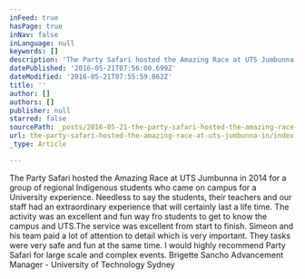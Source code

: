 ```yaml
---
inFeed: true
hasPage: true
inNav: false
inLanguage: null
keywords: []
description: 'The Party Safari hosted the Amazing Race at UTS Jumbunna in 2014 for a group of regional Indigenous students who came on campus for a University experience. Needless to say the students, their teachers and our staff had an extraordinary experience that will certainly last a life time. The activity was an excellent and fun way fro students to get to know the campus and UTS.The service was excellent from start to finish. Simeon and his team paid a lot of attention to detail which is very important. They tasks were very safe and fun at the same time. I would highly recommend Party Safari for large scale and complex events. Brigette Sancho Advancement Manager - University of Technology Sydney'
datePublished: '2016-05-21T07:56:00.699Z'
dateModified: '2016-05-21T07:55:59.862Z'
title: ''
author: []
authors: []
publisher: null
starred: false
sourcePath: _posts/2016-05-21-the-party-safari-hosted-the-amazing-race-at-uts-jumbunna-in.md
url: the-party-safari-hosted-the-amazing-race-at-uts-jumbunna-in/index.html
_type: Article

---
```

The Party Safari hosted the Amazing Race at UTS Jumbunna in 2014 for a group of regional Indigenous students who came on campus for a University experience. Needless to say the students, their teachers and our staff had an extraordinary experience that will certainly last a life time. The activity was an excellent and fun way fro students to get to know the campus and UTS.The service was excellent from start to finish. Simeon and his team paid a lot of attention to detail which is very important. They tasks were very safe and fun at the same time. I would highly recommend Party Safari for large scale and complex events. Brigette Sancho Advancement Manager - University of Technology Sydney